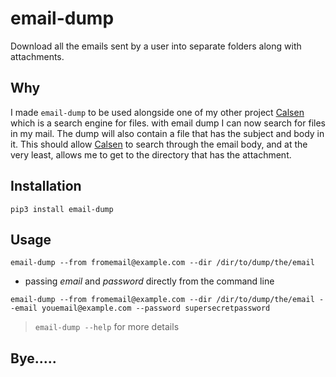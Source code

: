 # email-dump

Download all the emails sent by a user into separate folders along with attachments.

## Why

I made `email-dump` to be used alongside one of my other project [Calsen](https://github.com/Adwaith-Rajesh/calsen) which is a search engine for files. with email dump
I can now search for files in my mail.
The dump will also contain a file that has the subject and body in it.
This should allow [Calsen](https://github.com/Adwaith-Rajesh/calsen) to search through the email body, and at the very least, allows me to get to the directory that has the
attachment.

## Installation

```console
pip3 install email-dump
```

## Usage

```console
email-dump --from fromemail@example.com --dir /dir/to/dump/the/email
```

- passing _email_ and _password_ directly from the command line

```console
email-dump --from fromemail@example.com --dir /dir/to/dump/the/email --email youemail@example.com --password supersecretpassword
```

> `email-dump --help` for more details

## Bye.....
